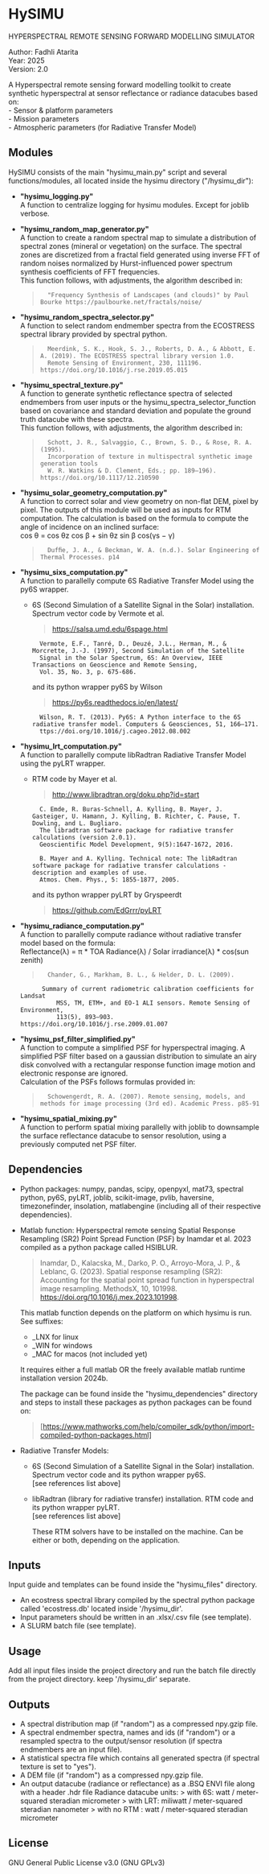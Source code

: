#  HySIMU
HYPERSPECTRAL REMOTE SENSING FORWARD MODELLING SIMULATOR

Author: Fadhli Atarita\
Year: 2025\
Version: 2.0

A Hyperspectral remote sensing forward modelling toolkit to create synthetic
hyperspectral at sensor reflectance or radiance datacubes based on:\
    - Sensor & platform parameters\
    - Mission parameters\
    - Atmospheric parameters (for Radiative Transfer Model)

Modules
-------------
HySIMU consists of the main "hysimu_main.py" script and several functions/modules, all located inside the hysimu directory ("/hysimu_dir"):

- __"hysimu_logging.py"__\
A function to centralize logging for hysimu modules. Except for joblib verbose.

- __"hysimu_random_map_generator.py"__\
A function to create a random spectral map to simulate a distribution of spectral zones (mineral or vegetation) on the surface.
The spectral zones are discretized from a fractal field generated using inverse FFT of random noises normalized by Hurst-influenced power spectrum synthesis coefficients of FFT frequencies.\
This function follows, with adjustments, the algorithm described in:
	> 		"Frequency Synthesis of Landscapes (and clouds)" by Paul Bourke https://paulbourke.net/fractals/noise/

- __"hysimu_random_spectra_selector.py"__\
A function to select random endmember spectra from the ECOSTRESS spectral library provided by spectral python.
	>	 	Meerdink, S. K., Hook, S. J., Roberts, D. A., & Abbott, E. A. (2019). The ECOSTRESS spectral library version 1.0.
	>		Remote Sensing of Environment, 230, 111196. https://doi.org/10.1016/j.rse.2019.05.015

- __"hysimu_spectral_texture.py"__\
A function to generate synthetic reflectance spectra of selected endmembers from user inputs or the hysimu_spectra_selector_function based on
covariance and standard deviation and populate the ground truth datacube with these spectra.\
This function follows, with adjustments, the algorithm described in:
	> 		Schott, J. R., Salvaggio, C., Brown, S. D., & Rose, R. A. (1995).
	> 		Incorporation of texture in multispectral synthetic image generation tools
	> 		W. R. Watkins & D. Clement, Eds.; pp. 189–196). https://doi.org/10.1117/12.210590

- __"hysimu_solar_geometry_computation.py"__\
A function to correct solar and view geometry on non-flat DEM, pixel by pixel. The outputs of this module will be used as inputs for RTM computation.
The calculation is based on the formula to compute the angle of incidence on an inclined surface:\
cos θ = cos θz cos β + sin θz sin β cos(γs − γ)
	>		Dufﬁe, J. A., & Beckman, W. A. (n.d.). Solar Engineering of Thermal Processes. p14

- __"hysimu_sixs_computation.py"__\
A function to parallelly compute 6S Radiative Transfer Model using the py6S wrapper.
	- 6S (Second Simulation of a Satellite Signal in the Solar) installation. Spectrum vector code by Vermote et al.
   		> https://salsa.umd.edu/6spage.html

			Vermote, E.F., Tanré, D., Deuzé, J.L., Herman, M., & Morcrette, J.-J. (1997), Second Simulation of the Satellite
   			Signal in the Solar Spectrum, 6S: An Overview, IEEE Transactions on Geoscience and Remote Sensing,
   			Vol. 35, No. 3, p. 675-686.

	  and its python wrapper py6S by Wilson
		> https://py6s.readthedocs.io/en/latest/

			Wilson, R. T. (2013). Py6S: A Python interface to the 6S radiative transfer model. Computers & Geosciences, 51, 166–171.
			ttps://doi.org/10.1016/j.cageo.2012.08.002

- __"hysimu_lrt_computation.py"__\
A function to parallelly compute libRadtran Radiative Transfer Model using the pyLRT wrapper.
	- RTM code by Mayer et al.
   		> http://www.libradtran.org/doku.php?id=start

			C. Emde, R. Buras-Schnell, A. Kylling, B. Mayer, J. Gasteiger, U. Hamann, J. Kylling, B. Richter, C. Pause, T. Dowling, and L. Bugliaro.
  			The libradtran software package for radiative transfer calculations (version 2.0.1).
  			Geoscientific Model Development, 9(5):1647-1672, 2016.

   			B. Mayer and A. Kylling. Technical note: The libRadtran software package for radiative transfer calculations - description and examples of use.
   			Atmos. Chem. Phys., 5: 1855-1877, 2005.

		and its python wrapper pyLRT by Gryspeerdt
  		> https://github.com/EdGrrr/pyLRT

- __"hysimu_radiance_computation.py"__\
A function to parallelly compute radiance without radiative transfer model based on the formula:\
Reflectance(λ) = π * TOA Radiance(λ) / Solar irradiance(λ) * cos(sun zenith)
	> 		Chander, G., Markham, B. L., & Helder, D. L. (2009).
  			Summary of current radiometric calibration coefficients for Landsat
    			MSS, TM, ETM+, and EO-1 ALI sensors. Remote Sensing of Environment,
    			113(5), 893–903. https://doi.org/10.1016/j.rse.2009.01.007

- __"hysimu_psf_filter_simplified.py"__\
A function to compute a simplified PSF for hyperspectral imaging. A simplified PSF filter based on a gaussian distribution to simulate
an airy disk convolved with a rectangular response function image motion and electronic response are ignored.\
Calculation of the PSFs follows formulas provided in:
	> 		Schowengerdt, R. A. (2007). Remote sensing, models, and methods for image processing (3rd ed). Academic Press. p85-91

- __"hysimu_spatial_mixing.py"__\
A function to perform spatial mixing parallelly with joblib to downsample the surface reflectance datacube to sensor resolution,
using a previously computed net PSF filter.


Dependencies
-------------
- Python packages:
  	numpy, pandas, scipy, openpyxl, mat73, spectral python, py6S, pyLRT, joblib,
  	scikit-image, pvlib, haversine, timezonefinder, insolation, matlabengine
    (including all of their respective dependencies).

- Matlab function:
Hyperspectral remote sensing Spatial Response Resampling (SR2)
  Point Spread Function (PSF) by Inamdar et al. 2023
  compiled as a python package called HSIBLUR.
  > Inamdar, D., Kalacska, M., Darko, P. O.,  Arroyo-Mora, J. P., & Leblanc, G. (2023).
    Spatial response resampling (SR2): Accounting for the spatial point spread function in
    hyperspectral image resampling. MethodsX, 10, 101998. https://doi.org/10.1016/j.mex.2023.101998.

    This matlab function depends on the platform on which hysimu is run. See suffixes:
  - _LNX for linux
  - _WIN for windows
  - _MAC for macos (not included yet)

  It requires either a full matlab OR the freely available matlab runtime installation version 2024b.

  The package can be found inside the "hysimu_dependencies" directory and
        steps to install these packages as python packages can be found on:
  > [https://www.mathworks.com/help/compiler_sdk/python/import-compiled-python-packages.html]

- Radiative Transfer Models:
  - 6S (Second Simulation of a Satellite Signal in the Solar) installation.
        Spectrum vector code and its python wrapper py6S.\
            [see references list above]

  - libRadtran (library for radiative transfer) installation.
        RTM code and its python wrapper pyLRT.\
            [see references list above]

    These RTM solvers have to be installed on the machine. Can be either
    or both, depending on the application.


Inputs
-------
Input guide and templates can be found inside the "hysimu_files" directory.

- An ecostress spectral library compiled by the spectral python package
    called 'ecostress.db' located inside '/hysimu_dir'.
- Input parameters should be written in an .xlsx/.csv file (see template).
- A SLURM batch file (see template).

Usage
------
Add all input files inside the project directory and run the batch file
    directly from the project directory. keep '/hysimu_dir' separate.

Outputs
--------
- A spectral distribution map (if "random") as a compressed npy.gzip file.
- A spectral endmember spectra, names and ids (if "random") or a resampled
	spectra to the output/sensor resolution (if spectra endmembers are an
	input file).
- A statistical spectra file which contains all generated spectra (if spectral
	texture is set to "yes").
- A DEM file (if "random") as a compressed npy.gzip file.
- An output datacube (radiance or reflectance) as a .BSQ ENVI file along with
	a header .hdr file
	Radiance datacube units:
		> with 6S: watt / meter-squared steradian micrometer
		> with LRT: miliwatt / meter-squared steradian nanometer
		> with no RTM : watt / meter-squared steradian micrometer

License
--------
GNU General Public License v3.0 (GNU GPLv3)
